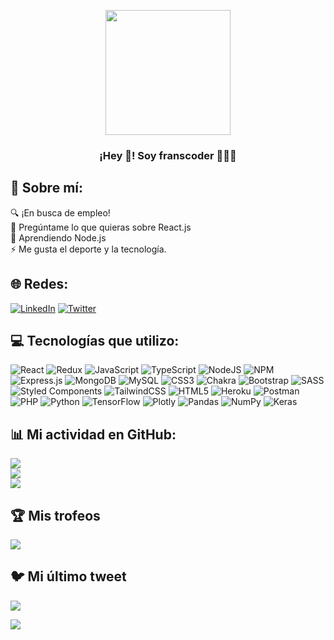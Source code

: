<p align="center" width="300">
   <img align="center" width="200" src="https://user-images.githubusercontent.com/118598218/226197808-4be27790-cd4e-4ab0-ac1d-bd71c0430858.png" />


<h3 align="center">¡Hey 👋! Soy franscoder 👨🏻‍💻</h3>

</p>

## 💫 Sobre mí:
🔍 ¡En busca de empleo!<br>💬 Pregúntame lo que quieras sobre React.js<br>🌱 Aprendiendo Node.js<br>⚡ Me gusta el deporte y la tecnología.


## 🌐 Redes:
[![LinkedIn](https://img.shields.io/badge/LinkedIn-%230077B5.svg?logo=linkedin&logoColor=white)](https://linkedin.com/in/franscoder) [![Twitter](https://img.shields.io/badge/Twitter-%231DA1F2.svg?logo=Twitter&logoColor=white)](https://twitter.com/franscoder) 

## 💻 Tecnologías que utilizo:
![React](https://img.shields.io/badge/react-%2320232a.svg?style=flat&logo=react&logoColor=%2361DAFB) ![Redux](https://img.shields.io/badge/redux-%23593d88.svg?style=flat&logo=redux&logoColor=white) ![JavaScript](https://img.shields.io/badge/javascript-%23323330.svg?style=flat&logo=javascript&logoColor=%23F7DF1E) ![TypeScript](https://img.shields.io/badge/typescript-%23007ACC.svg?style=flat&logo=typescript&logoColor=white) ![NodeJS](https://img.shields.io/badge/node.js-6DA55F?style=flat&logo=node.js&logoColor=white) ![NPM](https://img.shields.io/badge/NPM-%23000000.svg?style=flat&logo=npm&logoColor=white) ![Express.js](https://img.shields.io/badge/express.js-%23404d59.svg?style=flat&logo=express&logoColor=%2361DAFB) ![MongoDB](https://img.shields.io/badge/MongoDB-%234ea94b.svg?style=flat&logo=mongodb&logoColor=white) ![MySQL](https://img.shields.io/badge/mysql-%2300f.svg?style=flat&logo=mysql&logoColor=white) ![CSS3](https://img.shields.io/badge/css3-%231572B6.svg?style=flat&logo=css3&logoColor=white) ![Chakra](https://img.shields.io/badge/chakra-%234ED1C5.svg?style=flat&logo=chakraui&logoColor=white) ![Bootstrap](https://img.shields.io/badge/bootstrap-%23563D7C.svg?style=flat&logo=bootstrap&logoColor=white) ![SASS](https://img.shields.io/badge/SASS-hotpink.svg?style=flat&logo=SASS&logoColor=white) ![Styled Components](https://img.shields.io/badge/styled--components-DB7093?style=flat&logo=styled-components&logoColor=white) ![TailwindCSS](https://img.shields.io/badge/tailwindcss-%2338B2AC.svg?style=flat&logo=tailwind-css&logoColor=white) ![HTML5](https://img.shields.io/badge/html5-%23E34F26.svg?style=flat&logo=html5&logoColor=white) ![Heroku](https://img.shields.io/badge/heroku-%23430098.svg?style=flat&logo=heroku&logoColor=white) ![Postman](https://img.shields.io/badge/Postman-FF6C37?style=flat&logo=postman&logoColor=white) ![PHP](https://img.shields.io/badge/php-%23777BB4.svg?style=flat&logo=php&logoColor=white) ![Python](https://img.shields.io/badge/python-3670A0?style=flat&logo=python&logoColor=ffdd54) ![TensorFlow](https://img.shields.io/badge/TensorFlow-%23FF6F00.svg?style=flat&logo=TensorFlow&logoColor=white) ![Plotly](https://img.shields.io/badge/Plotly-%233F4F75.svg?style=flat&logo=plotly&logoColor=white) ![Pandas](https://img.shields.io/badge/pandas-%23150458.svg?style=flat&logo=pandas&logoColor=white) ![NumPy](https://img.shields.io/badge/numpy-%23013243.svg?style=flat&logo=numpy&logoColor=white) ![Keras](https://img.shields.io/badge/Keras-%23D00000.svg?style=flat&logo=Keras&logoColor=white) 
## 📊 Mi actividad en GitHub:
![](https://github-readme-stats.vercel.app/api?username=franscoder&theme=react&hide_border=false&include_all_commits=true&count_private=true)<br/>
![](https://github-readme-streak-stats.herokuapp.com/?user=franscoder&theme=react&hide_border=false)<br/>
![](https://github-readme-stats.vercel.app/api/top-langs/?username=franscoder&theme=react&hide_border=false&include_all_commits=true&count_private=true&layout=compact)

## 🏆 Mis trofeos
![](https://github-profile-trophy.vercel.app/?username=franscoder&theme=radical&no-frame=false&no-bg=true&margin-w=4)

## 🐦 Mi último tweet
[![](https://gtce.itsvg.in/api?username=franscoder)](https://github.com/VishwaGauravIn/github-twitter-card-embed)

[![](https://visitcount.itsvg.in/api?id=franscoder&icon=0&color=0)](https://visitcount.itsvg.in)


<!-- Proudly created with GPRM ( https://gprm.itsvg.in ) -->


<!--
**FranSCoder/FranSCoder** is a ✨ _special_ ✨ repository because its `README.md` (this file) appears on your GitHub profile.

Here are some ideas to get you started:

- 🔭 I’m currently working on ...
- 🌱 I’m currently learning ...
- 👯 I’m looking to collaborate on ...
- 🤔 I’m looking for help with ...
- 💬 Ask me about ...
- 📫 How to reach me: ...
- 😄 Pronouns: ...
- ⚡ Fun fact: ...
-->
